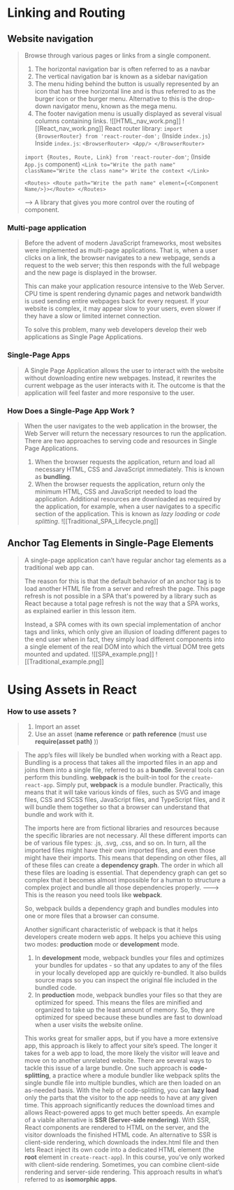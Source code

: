 # Linking and Routing
## Website navigation
>Browse through various pages or links from a single component.
>1. The horizontal navigation bar is often referred to as a navbar
>2. The vertical navigation bar is known as a sidebar navigation
>3. The menu hiding behind the button is usually represented by an icon that has three horizontal line and is thus referred to as the burger icon or the burger menu. Alternative to this is the drop-down navigator menu, known as the mega menu.
>4. The footer navigation menu is usually displayed as several visual columns containing links. 
>![[HTML_nav_work.png]]
>![[React_nav_work.png]]
>React router library:
> `import {BrowserRouter} from 'react-router-dom';` (Inside `index.js`)
> Inside `index.js`: `<BrowserRouter> <App/> </BrowserRouter>`
> 
> `import {Routes, Route, Link} from 'react-router-dom'`; (Inside `App.js` component)
> `<Link to="Write the path name" className="Write the class name"> Write the context </Link>`
> 
> `<Routes> <Route path="Write the path name" element={<Component Name/>}></Route> </Routes>`
> 
>--> A library that gives you more control over the routing of component.

### Multi-page application
>Before the advent of modern JavaScript frameworks, most websites were implemented as multi-page applications. That is, when a user clicks on a link, the browser navigates to a new webpage, sends a request to the web server; this then responds with the full webpage and the new page is displayed in the browser.
>
>This can make your application resource intensive to the Web Server. CPU time is spent rendering dynamic pages and network bandwidth is used sending entire webpages back for every request. If your website is complex, it may appear slow to your users, even slower if they have a slow or limited internet connection.
>
>To solve this problem, many web developers develop their web applications as Single Page Applications.

### Single-Page Apps
>A Single Page Application allows the user to interact with the website without downloading entire new webpages. Instead, it rewrites the current webpage as the user interacts with it. The outcome is that the application will feel faster and more responsive to the user.
### How Does a Single-Page App Work ?
>When the user navigates to the web application in the browser, the Web Server will return the necessary resources to run the application. There are two approaches to serving code and resources in Single Page Applications.
>1. When the browser requests the application, return and load all necessary HTML, CSS and JavaScript immediately. This is known as **bundling**.
>2. When the browser requests the application, return only the minimum HTML, CSS and JavaScript needed to load the application. Additional resources are downloaded as required by the application, for example, when a user navigates to a specific section of the application. This is known as _lazy loading_ or _code splitting_.
![[Traditional_SPA_Lifecycle.png]]

## Anchor Tag Elements in Single-Page Elements
>A single-page application can’t have regular anchor tag elements as a traditional web app can.
>
>The reason for this is that the default behavior of an anchor tag is to load another HTML file from a server and refresh the page. This page refresh is not possible in a SPA that's powered by a library such as React because a total page refresh is not the way that a SPA works, as explained earlier in this lesson item.
>
>Instead, a SPA comes with its own special implementation of anchor tags and links, which only give an illusion of loading different pages to the end user when in fact, they simply load different components into a single element of the real DOM into which the virtual DOM tree gets mounted and updated.
![[SPA_example.png]]
![[Traditional_example.png]]

# Using Assets in React

### How to use assets ?
>1. Import an asset
>2. Use an asset (**name reference** or **path reference** (must use **require(asset path)** ))

>The app’s files will likely be bundled when working with a React app. Bundling is a process that takes all the imported files in an app and joins them into a single file, referred to as a **bundle**. Several tools can perform this bundling. **webpack** is the built-in tool for the `create-react-app`. Simply put, **webpack** is a module bundler. Practically, this means that it will take various kinds of files, such as SVG and image files, CSS and SCSS files, JavaScript files, and TypeScript files, and it will bundle them together so that a browser can understand that bundle and work with it.
>
>The imports here are from fictional libraries and resources because the specific libraries are not necessary. All these different imports can be of various file types: .js, .svg, .css, and so on. In turn, all the imported files might have their own imported files, and even those might have their imports. This means that depending on other files, all of these files can create a **dependency graph**. The order in which all these files are loading is essential. That dependency graph can get so complex that it becomes almost impossible for a human to structure a complex project and bundle all those dependencies properly. 
>---> This is the reason you need tools like **webpack**.
>
>So, webpack builds a dependency graph and bundles modules into one or more files that a browser can consume.
>
>Another significant characteristic of webpack is that it helps developers create modern web apps.
>It helps you achieve this using two modes: **production** mode or **development** mode.
>1. In **development** mode, webpack bundles your files and optimizes your bundles for updates - so that any updates to any of the files in your locally developed app are quickly re-bundled. It also builds source maps so you can inspect the original file included in the bundled code.
>2. In **production** mode, webpack bundles your files so that they are optimized for speed. This means the files are minified and organized to take up the least amount of memory. So, they are optimized for speed because these bundles are fast to download when a user visits the website online.
>
>This works great for smaller apps, but if you have a more extensive app, this approach is likely to affect your site’s speed. The longer it takes for a web app to load, the more likely the visitor will leave and move on to another unrelated website. There are several ways to tackle this issue of a large bundle.
>One such approach is **code-splitting**, a practice where a module bundler like webpack splits the single bundle file into multiple bundles, which are then loaded on an as-needed basis. With the help of code-splitting, you can **lazy load** only the parts that the visitor to the app needs to have at any given time. This approach significantly reduces the download times and allows React-powered apps to get much better speeds.
>An example of a viable alternative is **SSR (Server-side rendering)**. With SSR, React components are rendered to HTML on the server, and the visitor downloads the finished HTML code. An alternative to SSR is client-side rendering, which downloads the index.html file and then lets React inject its own code into a dedicated HTML element (the **root** element in `create-react-app`). In this course, you’ve only worked with client-side rendering.
>Sometimes, you can combine client-side rendering and server-side rendering. This approach results in what’s referred to as **isomorphic apps**.